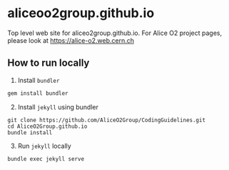 # aliceoo2group.github.io

Top level web site for aliceo2group.github.io. For Alice O2 project pages, please look at https://alice-o2.web.cern.ch

## How to run locally
1. Install `bundler`
```bash
gem install bundler
```

2. Install `jekyll` using bundler
```
git clone https://github.com/AliceO2Group/CodingGuidelines.git
cd AliceO2Group.github.io
bundle install
```

3. Run `jekyll` locally
```bash
bundle exec jekyll serve
```
